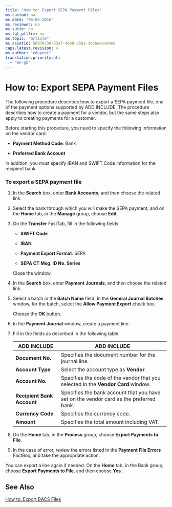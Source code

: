 ```yaml
---
title: "How to: Export SEPA Payment Files"
ms.custom: na
ms.date: "06-05-2016"
ms.reviewer: na
ms.suite: na
ms.tgt_pltfrm: na
ms.topic: "article"
ms.assetid: 56976c38-83af-4db8-a582-3d6beaec04e8
caps.latest.revision: 4
ms.author: "edupont"
translation.priority.ht: 
  - "en-gb"
---
```

# How to: Export SEPA Payment Files
The following procedure describes how to export a SEPA payment file, one of the payment options supported by ADD INCLUDE<!--[!INCLUDE[navnow](../../ApplicationDesign/includes/navnow_md.md)]-->. The procedure describes how to create a payment for a vendor, but the same steps also apply to creating payments for a customer.  
  
 Before starting this procedure, you need to specify the following information on the vendor card:  
  
-   **Payment Method Code**: Bank  
  
-   **Preferred Bank Account**  
  
 In addition, you must specify IBAN and SWIFT Code information for the recipient bank.  
  
### To export a SEPA payment file  
  
1.  In the **Search** box, enter **Bank Accounts**, and then choose the related link.  
  
2.  Select the bank through which you will make the SEPA payment, and on the **Home** tab, in the **Manage** group, choose **Edit**.  
  
3.  On the **Transfer** FastTab, fill in the following fields:  
  
    -   **SWIFT Code**  
  
    -   **IBAN**  
  
    -   **Payment Export Format**: SEPA  
  
    -   **SEPA CT Msg. ID No. Series**  
  
     Close the window.  
  
4.  In the **Search** box, enter **Payment Journals**, and then choose the related link.  
  
5.  Select a batch in the **Batch Name** field. In the **General Journal Batches** window, for the batch, select the **Allow Payment Export** check box.  
  
     Choose the **OK** button.  
  
6.  In the **Payment Journal** window, create a payment line.  
  
7.  Fill in the fields as described in the following table.  
  
    |ADD INCLUDE<!--[!INCLUDE[bp_tablefield](../../ApplicationDesign/includes/bp_tablefield_md.md)]-->|ADD INCLUDE<!--[!INCLUDE[bp_tabledescription](../../ApplicationDesign/includes/bp_tabledescription_md.md)]-->|  
    |---------------------------------|---------------------------------------|  
    |**Document No.**|Specifies the document number for the journal line.|  
    |**Account Type**|Select the account type as **Vendor**.|  
    |**Account No.**|Specifies the code of the vendor that you selected in the **Vendor Card** window.|  
    |**Recipient Bank Account**|Specifies the bank account that you have set on the vendor card as the preferred bank.|  
    |**Currency Code**|Specifies the currency code.|  
    |**Amount**|Specifies the total amount including VAT.|  
  
8.  On the **Home** tab, in the **Process** group, choose **Export Payments to File**.  
  
9. In the case of error, review the errors listed in the **Payment File Errors** FactBox, and take the appropriate action.  
  
 You can export a line again if needed. On the **Home** tab, in the Bank group, choose **Export Payments to File**, and then choose **Yes**.  
  
## See Also  
 [How to: Export BACS Files](../../LocalFunctionalityForMicrosoftDynamicsNav2016/UnitedKingdom/how-to-export-bacs-files.md)